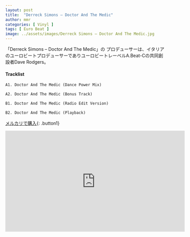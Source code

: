 ```yaml
---
layout: post
title:  "Derreck Simons – Doctor And The Medic"
author: mmr
categories: [ Vinyl ]
tags: [ Euro Beat ]
image: ../assets/images/Derreck Simons – Doctor And The Medic.jpg
---
```


「Derreck Simons – Doctor And The Medic」の
プロデューサーは、イタリアのユーロビートプロデューサーでありユーロビートレーベルA.Beat-Cの共同創設者Dave Rodgers。

#### Tracklist
```md
A1. Doctor And The Medic (Dance Power Mix)

A2. Doctor And The Medic (Bonus Track)

B1. Doctor And The Medic (Radio Edit Version)

B2. Doctor And The Medic (Playback)
```

[メルカリで購入](https://jp.mercari.com/item/m37328991093?afid=6142608987){: .button1}

<iframe width="560" height="315" src="https://www.youtube.com/embed/KSWqspFBG-g?si=EVcrBobQY4ygYT2f" title="YouTube video player" frameborder="0" allow="accelerometer; autoplay; clipboard-write; encrypted-media; gyroscope; picture-in-picture; web-share" referrerpolicy="strict-origin-when-cross-origin" allowfullscreen></iframe>